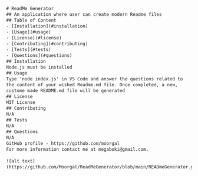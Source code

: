     # ReadMe Generator
    ## An application where user can create modern Readme files
    ## Table of Content
    - [Installation](#installation)
    - [Usage](#usage)
    - [License](#license)
    - [Contributing](#contributing)
    - [Tests](#tests)
    - [Questions](#questions)
    ## Installation
    Node.js must be installed
    ## Usage
    Type 'node index.js' in VS Code and answer the questions related to the content of your wished Readme.md file. Once completed, a new, custome made README.md file will be generated
    ## License
    MIT License
    ## Contributing
    N/A
    ## Tests
    N/A
    ## Questions
    N/A
    GitHub profile - https://github.com/moorgal
    For more information contact me at megaboki@gmail.com.

    ![alt text](https://github.com/Moorgal/ReadMeGenerator/blob/main/READmeGenerator.gif)
